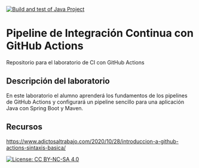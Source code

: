 [![Build and test of Java Project](https://github.com/ETSISI-EMS/ems2024-lab-1-3-ci-github-actions-miguelkoro/actions/workflows/main.yml/badge.svg)](https://github.com/ETSISI-EMS/ems2024-lab-1-3-ci-github-actions-miguelkoro/actions/workflows/main.yml)

# Pipeline de Integración Continua con GitHub Actions

Repositorio para el laboratorio de CI con GitHub Actions

## Descripción del laboratorio

En este laboratorio el alumno aprenderá los fundamentos de los pipelines de GitHub Actions y configurará un pipeline
sencillo para una aplicación Java con Spring Boot y Maven. 

## Recursos
https://www.adictosaltrabajo.com/2020/10/28/introduccion-a-github-actions-sintaxis-basica/

[![License: CC BY-NC-SA 4.0](https://img.shields.io/badge/License-CC_BY--NC--SA_4.0-lightgrey.svg)](https://creativecommons.org/licenses/by-nc-sa/4.0/)

